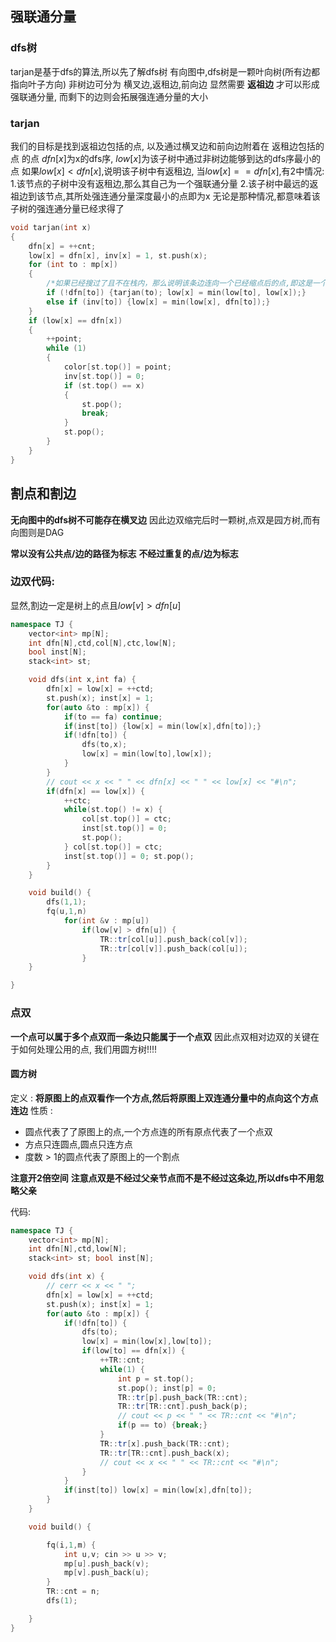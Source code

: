 ## 强联通分量
### dfs树
tarjan是基于dfs的算法,所以先了解dfs树
有向图中,dfs树是一颗叶向树(所有边都指向叶子方向)
非树边可分为 横叉边,返租边,前向边
显然需要 **返祖边** 才可以形成强联通分量,
而剩下的边则会拓展强连通分量的大小
### tarjan
我们的目标是找到返祖边包括的点,
以及通过横叉边和前向边附着在 返租边包括的点 的点
$dfn[x]$为x的dfs序,
$low[x]$为该子树中通过非树边能够到达的dfs序最小的点
如果$low[x] < dfn[x]$,说明该子树中有返租边,
当$low[x] == dfn[x]$,有2中情况:
1.该节点的子树中没有返租边,那么其自己为一个强联通分量
2.该子树中最远的返祖边到该节点,其所处强连通分量深度最小的点即为x
无论是那种情况,都意味着该子树的强连通分量已经求得了
```cpp
void tarjan(int x)
{
    dfn[x] = ++cnt;
    low[x] = dfn[x], inv[x] = 1, st.push(x);
    for (int to : mp[x])
    {
        /*如果已经搜过了且不在栈内，那么说明该条边连向一个已经缩点后的点,即这是一个横叉边,不能用来缩点*/
        if (!dfn[to]) {tarjan(to); low[x] = min(low[to], low[x]);}
        else if (inv[to]) {low[x] = min(low[x], dfn[to]);}
    }
    if (low[x] == dfn[x])
    {
        ++point;
        while (1)
        {
            color[st.top()] = point;
            inv[st.top()] = 0;
            if (st.top() == x)
            {
                st.pop();
                break;
            }
            st.pop();
        }
    }
}
```

## 割点和割边
**无向图中的dfs树不可能存在横叉边**
因此边双缩完后时一颗树,点双是园方树,而有向图则是DAG

**常以没有公共点/边的路径为标志**
**不经过重复的点/边为标志**

### 边双代码:
显然,割边一定是树上的点且$low[v] > dfn[u]$
```cpp
namespace TJ {
    vector<int> mp[N];
    int dfn[N],ctd,col[N],ctc,low[N];
    bool inst[N];
    stack<int> st;

    void dfs(int x,int fa) {
        dfn[x] = low[x] = ++ctd;
        st.push(x); inst[x] = 1;
        for(auto &to : mp[x]) {
            if(to == fa) continue;
            if(inst[to]) {low[x] = min(low[x],dfn[to]);}
            if(!dfn[to]) {
                dfs(to,x);
                low[x] = min(low[to],low[x]);
            }
        }
        // cout << x << " " << dfn[x] << " " << low[x] << "#\n";
        if(dfn[x] == low[x]) {
            ++ctc;
            while(st.top() != x) {
                col[st.top()] = ctc;
                inst[st.top()] = 0;
                st.pop();
            } col[st.top()] = ctc; 
            inst[st.top()] = 0; st.pop();
        }
    }

    void build() {
        dfs(1,1);
        fq(u,1,n)
            for(int &v : mp[u]) 
                if(low[v] > dfn[u]) {
                    TR::tr[col[u]].push_back(col[v]);
                    TR::tr[col[v]].push_back(col[u]);
                }
    }

}
```

### 点双
**一个点可以属于多个点双而一条边只能属于一个点双**
因此点双相对边双的关键在于如何处理公用的点,
我们用圆方树!!!!

#### 圆方树
定义 :
**将原图上的点双看作一个方点,然后将原图上双连通分量中的点向这个方点连边**
性质 :
- 圆点代表了了原图上的点,一个方点连的所有原点代表了一个点双
- 方点只连圆点,圆点只连方点
- 度数 > 1的圆点代表了原图上的一个割点


**注意开2倍空间**
**注意点双是不经过父亲节点而不是不经过这条边,所以dfs中不用忽略父亲**

代码:
```cpp
namespace TJ {
    vector<int> mp[N];
    int dfn[N],ctd,low[N];
    stack<int> st; bool inst[N];

    void dfs(int x) {
        // cerr << x << " ";
        dfn[x] = low[x] = ++ctd;
        st.push(x); inst[x] = 1;
        for(auto &to : mp[x]) {
            if(!dfn[to]) {
                dfs(to);
                low[x] = min(low[x],low[to]);
                if(low[to] == dfn[x]) {
                    ++TR::cnt;
                    while(1) {
                        int p = st.top();
                        st.pop(); inst[p] = 0;
                        TR::tr[p].push_back(TR::cnt);
                        TR::tr[TR::cnt].push_back(p);
                        // cout << p << " " << TR::cnt << "#\n";
                        if(p == to) {break;}
                    }
                    TR::tr[x].push_back(TR::cnt);
                    TR::tr[TR::cnt].push_back(x);
                    // cout << x << " " << TR::cnt << "#\n";
                }
            }
            if(inst[to]) low[x] = min(low[x],dfn[to]);
        }
    }

    void build() {

        fq(i,1,m) {
            int u,v; cin >> u >> v;
            mp[u].push_back(v);
            mp[v].push_back(u);
        }
        TR::cnt = n;
        dfs(1);

    }
}
```